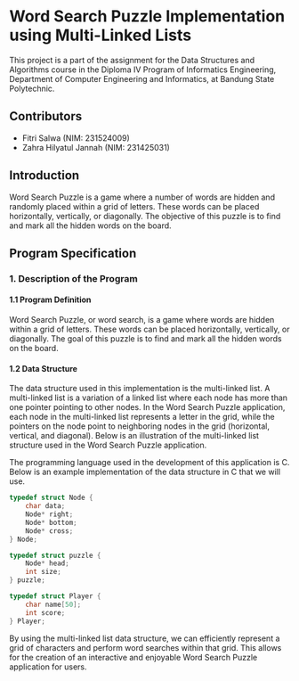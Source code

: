 # Word Search Puzzle Implementation using Multi-Linked Lists

This project is a part of the assignment for the Data Structures and Algorithms course in the Diploma IV Program of Informatics Engineering, Department of Computer Engineering and Informatics, at Bandung State Polytechnic. 

## Contributors
- Fitri Salwa (NIM: 231524009)
- Zahra Hilyatul Jannah (NIM: 231425031)

## Introduction
Word Search Puzzle is a game where a number of words are hidden and randomly placed within a grid of letters. These words can be placed horizontally, vertically, or diagonally. The objective of this puzzle is to find and mark all the hidden words on the board.

## Program Specification

### 1. Description of the Program
#### 1.1 Program Definition
Word Search Puzzle, or word search, is a game where words are hidden within a grid of letters. These words can be placed horizontally, vertically, or diagonally. The goal of this puzzle is to find and mark all the hidden words on the board.

#### 1.2 Data Structure
The data structure used in this implementation is the multi-linked list. A multi-linked list is a variation of a linked list where each node has more than one pointer pointing to other nodes. In the Word Search Puzzle application, each node in the multi-linked list represents a letter in the grid, while the pointers on the node point to neighboring nodes in the grid (horizontal, vertical, and diagonal). Below is an illustration of the multi-linked list structure used in the Word Search Puzzle application.


The programming language used in the development of this application is C. Below is an example implementation of the data structure in C that we will use.

```c
typedef struct Node {
    char data;
    Node* right;
    Node* bottom;
    Node* cross;
} Node;

typedef struct puzzle {
    Node* head;
    int size;
} puzzle;

typedef struct Player {
    char name[50];
    int score;
} Player;
```

By using the multi-linked list data structure, we can efficiently represent a grid of characters and perform word searches within that grid. This allows for the creation of an interactive and enjoyable Word Search Puzzle application for users.
